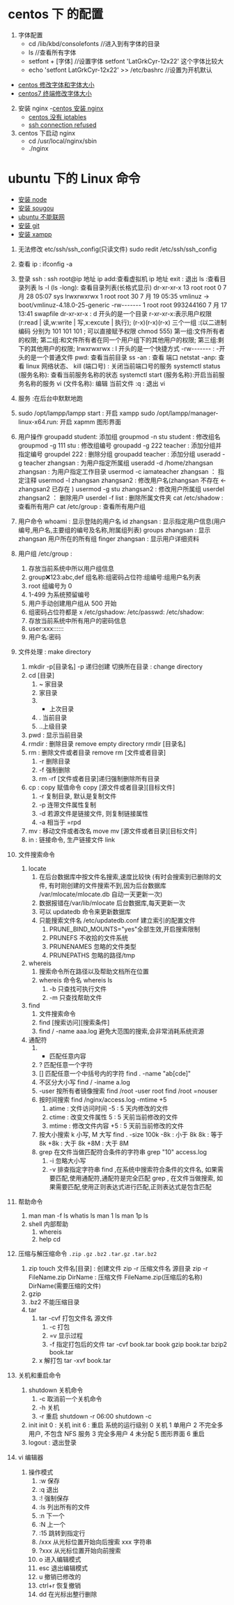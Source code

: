 # centos 下 的配置

1. 字体配置
   - cd /lib/kbd/consolefonts //进入到有字体的目录
   - ls //查看所有字体
   - setfont + [字体] //设置字体 setfont 'LatGrkCyr-12x22' 这个字体比较大
   - echo 'setfont LatGrkCyr-12x22' >> /etc/bashrc //设置为开机默认

- [centos 修改字体和字体大小](https://blog.csdn.net/Programmer_Jz/article/details/88576796)
- [centos7 终端修改字体大小](https://www.cnblogs.com/chenxuming/p/9532554.html)

2. 安装 nginx -[centos 安装 nginx](https://jingyan.baidu.com/article/3aed632e27c6c67011809160.html)
   - [centos 没有 iptables](https://blog.csdn.net/momo_mutou/article/details/81739155)
   - [ssh connection refused ](https://blog.csdn.net/ujm097/article/details/82753228)
3. centos 下启动 nginx
   - cd /usr/local/nginx/sbin
   - ./nginx

# ubuntu 下的 Linux 命令

- [安装 node](https://blog.csdn.net/u014361775/article/details/78865582)
- [安装 sougou](https://blog.csdn.net/areigninhell/article/details/79696751)
- [ubuntu 不能联网](https://blog.csdn.net/qq_38473236/article/details/81267677)
- [安装 git](https://git-scm.com/download/linux)
- [安装 xampp](https://blog.csdn.net/qq_22227087/article/details/80347044)

1. 无法修改 etc/ssh/ssh_config(只读文件) sudo redit /etc/ssh/ssh_config
2. 查看 ip : ifconfig -a
3. 登录 ssh :
   ssh root@ip 地址
   ip add:查看虚拟机 ip 地址
   exit : 退出
   ls :查看目录列表
   ls -l (ls -long): 查看目录列表(长格式显示)
   dr-xr-xr-x 13 root root 0 7 月 28 05:07 sys
   lrwxrwxrwx 1 root root 30 7 月 19 05:35 vmlinuz -> boot/vmlinuz-4.18.0-25-generic
   -rw------- 1 root root 993244160 7 月 17 13:41 swapfile
   dr-xr-xr-x : d 开头的是一个目录 r-xr-xr-x:表示用户权限(r:read | 读,w:write | 写,x:excute | 执行);
   (r-x)(r-x)(r-x) 三个一组 :(以二进制编码 分别为 101 101 101 ; 可以直接赋予权限 chmod 555)
   第一组:文件所有者的权限;
   第二组:和文件所有者在同一个用户组下的其他用户的权限;
   第三组:剩下的其他用户的权限;
   lrwxrwxrwx : l 开头的是一个快捷方式
   -rw------- : -开头的是一个普通文件
   pwd: 查看当前目录
   ss -an : 查看 端口
   netstat -anp: 查看 linux 网络状态、
   kill (端口号) : 关闭当前端口号的服务
   systemctl status (服务名称): 查看当前服务名称的状态
   systemctl start (服务名称):开启当前服务名称的服务
   vi (文件名称): 编辑 当前文件
   :q : 退出 vi
4. 服务 :在后台中默默地跑
5. sudo /opt/lampp/lampp start : 开启 xampp
   sudo /opt/lampp/manager-linux-x64.run: 开启 xapmm 图形界面

6. 用户操作
   groupadd student: 添加组
   groupmod -n stu student : 修改组名
   groupmod -g 111 stu : 修改组编号
   groupadd -g 222 teacher : 添加分组并指定编号
   groupdel 222 : 删除分组
   groupadd teacher : 添加分组
   useradd -g teacher zhangsan : 为用户指定所属组
   useradd -d /home/zhangsan zhangsan : 为用户指定工作目录
   usermod -c iamateacher zhangsan ： 指定注释
   usermod -l zhangsan zhangsan2 : 修改用户名(zhangsan 不存在 <- zhangsan2 已存在 )
   usermod -g stu zhangsan2 : 修改用户所属组
   userdel zhangsan2 ： 删除用户
   userdel -f list : 删除所属文件夹
   cat /etc/shadow : 查看所有用户
   cat /etc/group : 查看所有用户组
7. 用户命令
   whoami : 显示登陆的用户名
   id zhangsan : 显示指定用户信息(用户编号,用户名,主要组的编号及名称,附属组列表)
   groups zhangsan : 显示 zhangsan 用户所在的所有组
   finger zhangsan : 显示用户详细资料
8. 用户组
   /etc/group :
   1. 存放当前系统中所以用户组信息
   2. group:x:123:abc,def
      组名称:组密码占位符:组编号:组用户名列表
   3. root 组编号为 0
   4. 1-499 为系统预留编号
   5. 用户手动创建用户组从 500 开始
   6. 组密码占位符都是 x
      /etc/gshadow:
      /etc/passwd:
      /etc/shadow:
   7. 存放当前系统中所有用户的密码信息
   8. user:xxx::::::
   9. 用户名:密码
9. 文件处理 : make directory
   1. mkdir -p[目录名]
      -p 递归创建
      切换所在目录 : change directory
   2. cd [目录]
      1. ~ 家目录
      2. 家目录
      3. - 上次目录
      4. . 当前目录
      5. ..上级目录
   3. pwd : 显示当前目录
   4. rmdir : 删除目录 remove empty directory
      rmdir [目录名]
   5. rm : 删除文件或者目录 remove
      rm [文件或者目录]
      1. -r 删除目录
      2. -f 强制删除
      3. rm -rf [文件或者目录]递归强制删除所有目录
   6. cp : copy 赋值命令
      copy [源文件或者目录][目标文件]
      1. -r 复制目录, 默认是复制文件
      2. -p 连带文件属性复制
      3. -d 若源文件是链接文件, 则复制链接属性
      4. -a 相当于 =rpd
   7. mv : 移动文件或者改名 move
      mv [源文件或者目录][目标文件]
   8. in : 链接命令, 生产链接文件 link
10. 文件搜索命令
    1. locate
       1. 在后台数据库中按文件名搜索,速度比较快 (有时会搜索到已删除的文件, 有时刚创建的文件搜索不到,因为后台数据库 /var/mlocate/mlocate.db 自动一天更新一次)
       2. 数据报错在/var/lib/mlocate 后台数据库,每天更新一次
       3. 可以 updatedb 命令来更新数据库
       4. 只能搜索文件名
          /etc/updatedb.conf
          建立索引的配置文件
          1. PRUNE_BIND_MOUNTS="yes"全部生效,开启搜索限制
          2. PRUNEFS 不收拾的文件系统
          3. PRUNENAMES 忽略的文件类型
          4. PRUNEPATHS 忽略的路径/tmp
    2. whereis
       1. 搜索命令所在路径以及帮助文档所在位置
       2. whereis 命令名
          whereis ls
          1. -b 只查找可执行文件
          2. -m 只查找帮助文件
    3. find
       1. 文件搜索命令
       2. find [搜索访问][搜索条件]
       3. find / -name aaa.log 避免大范围的搜索,会非常消耗系统资源
    4. 通配符
       1. - 匹配任意内容
       2. ? 匹配任意一个字符
       3. [] 匹配任意一个中括号内的字符
          find . -name "ab[cde]"
       4. 不区分大小写
          find / -iname a.log
       5. -user 按所有者镜像搜索
          find /root -user root
          find /root =nouser
       6. 按时间搜索
          find /nginx/access.log -mtime +5
          1. atime : 文件访问时间 -5 : 5 天内修改的文件
          2. ctime : 改变文件属性 5 : 5 天前当前修改的文件
          3. mtime : 修改文件内容 +5 : 5 天前当前修改的文件
       7. 按大小搜索
          k 小写, M 大写
          find . -size 100k
          -8k : 小于 8k
          8k : 等于 8k
          +8k : 大于 8k
          +8M : 大于 8M
       8. grep
          在文件当做匹配符合条件的字符串
          grep "10" access.log
          1. -i 忽略大小写
          2. -v 排查指定字符串
             find ,在系统中搜索符合条件的文件名, 如果需要匹配,使用通配符,通配符是完全匹配
             grep , 在文件当做搜索, 如果需要匹配,使用正则表达式进行匹配,正则表达式是包含匹配
11. 帮助命令
    1. man
       man -f ls
       whatis ls
       man 1 ls
       man 1p ls
    2. shell 内部帮助
       1. whereis
       2. help cd
12. 压缩与解压缩命令
    `.zip` `.gz` `.bz2` `.tar.gz` `.tar.bz2`
    1. zip
       touch 文件名[目录] : 创建文件
       zip -r 压缩文件名 源目录
       zip -r FileName.zip DirName : 压缩文件 FileName.zip(压缩后的名称) DirName(需要压缩的文件)
    2. gzip
    3. .bz2 不能压缩目录
    4. tar
       1. tar -cvf 打包文件名 源文件
          1. -c 打包
          2. =v 显示过程
          3. -f 指定打包后的文件
             tar -cvf book.tar book
             gzip book.tar
             bzip2 book.tar
       2. x 解打包
          tar -xvf book.tar
13. 关机和重启命令
    1. shutdown 关机命令
       1. -c 取消前一个关机命令
       2. -h 关机
       3. -r 重启
          shutdown -r 06:00
          shutdown -c
    2. init
       init 0 : 关机
       init 6 : 重启
       系统的运行级别
       0 关机
       1 单用户
       2 不完全多用户, 不包含 NFS 服务
       3 完全多用户
       4 未分配
       5 图形界面
       6 重启
    3. logout : 退出登录
14. vi 编辑器
    1. 操作模式
       1. :w 保存
       2. :q 退出
       3. :! 强制保存
       4. :ls 列出所有的文件
       5. :n 下一个
       6. :N 上一个
       7. :15 跳转到指定行
       8. /xxx 从光标位置开始向后搜索 xxx 字符串
       9. ?xxx 从光标位置开始向前搜索
       10. o 进入编辑模式
       11. esc 退出编辑模式
       12. u 撤销已修改的
       13. ctrl+r 恢复撤销
       14. dd 在光标出整行删除
